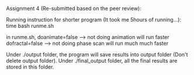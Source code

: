 Assignment 4 (Re-submitted based on the peer review):

Running instruction for shorter program (It took me 5hours of running...):
time bash runme.sh

in runme.sh,
doanimate=false --> not doing animation will run faster
dofractal=false --> not doing phase scan will run much much faster

Under ./output folder, the program will save results into output folder (Don't delete output folder).
Under ./final_output folder, all the final results are stored in this folder.


